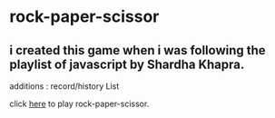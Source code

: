 # rock-paper-scissor

## i created this game when i was following the playlist of javascript by Shardha Khapra.

additions : record/history List




click [here](https://nimble-paprenjak-73a195.netlify.app/) to play rock-paper-scissor.
